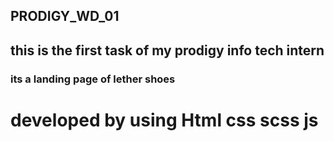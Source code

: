 ## PRODIGY_WD_01


## this is the first task of my  prodigy info tech intern 
### its a landing page of lether shoes
# developed by using  Html css scss js 
